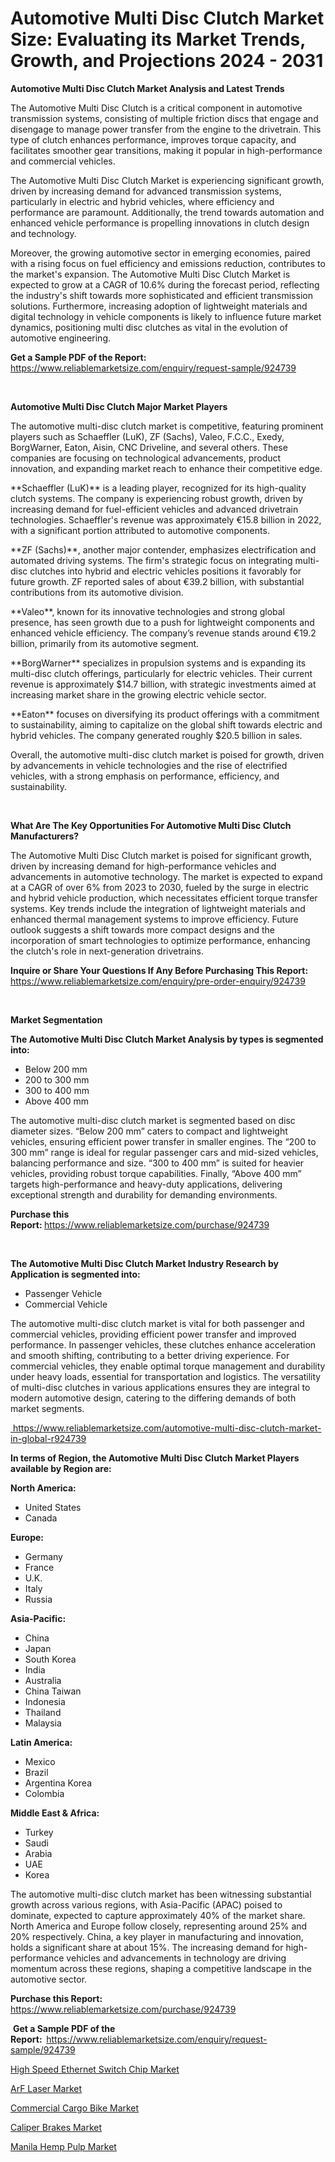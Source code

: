 <p><h1>Automotive Multi Disc Clutch Market Size: Evaluating its Market Trends, Growth, and Projections 2024 - 2031</h1></p><p><strong>Automotive Multi Disc Clutch Market Analysis and Latest Trends</strong></p>
<p><p>The Automotive Multi Disc Clutch is a critical component in automotive transmission systems, consisting of multiple friction discs that engage and disengage to manage power transfer from the engine to the drivetrain. This type of clutch enhances performance, improves torque capacity, and facilitates smoother gear transitions, making it popular in high-performance and commercial vehicles.</p><p>The Automotive Multi Disc Clutch Market is experiencing significant growth, driven by increasing demand for advanced transmission systems, particularly in electric and hybrid vehicles, where efficiency and performance are paramount. Additionally, the trend towards automation and enhanced vehicle performance is propelling innovations in clutch design and technology.</p><p>Moreover, the growing automotive sector in emerging economies, paired with a rising focus on fuel efficiency and emissions reduction, contributes to the market's expansion. The Automotive Multi Disc Clutch Market is expected to grow at a CAGR of 10.6% during the forecast period, reflecting the industry's shift towards more sophisticated and efficient transmission solutions. Furthermore, increasing adoption of lightweight materials and digital technology in vehicle components is likely to influence future market dynamics, positioning multi disc clutches as vital in the evolution of automotive engineering.</p></p>
<p><strong>Get a Sample PDF of the Report:&nbsp;</strong> <a href="https://www.reliablemarketsize.com/enquiry/request-sample/924739?utm_campaign=1262&utm_medium=2&utm_source=Github&utm_content=ia&utm_term=01102024&utm_id=automotive-multi-disc-clutch">https://www.reliablemarketsize.com/enquiry/request-sample/924739</a></p>
<p>&nbsp;</p>
<p><strong>Automotive Multi Disc Clutch Major Market Players</strong></p>
<p><p>The automotive multi-disc clutch market is competitive, featuring prominent players such as Schaeffler (LuK), ZF (Sachs), Valeo, F.C.C., Exedy, BorgWarner, Eaton, Aisin, CNC Driveline, and several others. These companies are focusing on technological advancements, product innovation, and expanding market reach to enhance their competitive edge.</p><p>**Schaeffler (LuK)** is a leading player, recognized for its high-quality clutch systems. The company is experiencing robust growth, driven by increasing demand for fuel-efficient vehicles and advanced drivetrain technologies. Schaeffler's revenue was approximately €15.8 billion in 2022, with a significant portion attributed to automotive components.</p><p>**ZF (Sachs)**, another major contender, emphasizes electrification and automated driving systems. The firm's strategic focus on integrating multi-disc clutches into hybrid and electric vehicles positions it favorably for future growth. ZF reported sales of about €39.2 billion, with substantial contributions from its automotive division.</p><p>**Valeo**, known for its innovative technologies and strong global presence, has seen growth due to a push for lightweight components and enhanced vehicle efficiency. The company’s revenue stands around €19.2 billion, primarily from its automotive segment.</p><p>**BorgWarner** specializes in propulsion systems and is expanding its multi-disc clutch offerings, particularly for electric vehicles. Their current revenue is approximately $14.7 billion, with strategic investments aimed at increasing market share in the growing electric vehicle sector.</p><p>**Eaton** focuses on diversifying its product offerings with a commitment to sustainability, aiming to capitalize on the global shift towards electric and hybrid vehicles. The company generated roughly $20.5 billion in sales.</p><p>Overall, the automotive multi-disc clutch market is poised for growth, driven by advancements in vehicle technologies and the rise of electrified vehicles, with a strong emphasis on performance, efficiency, and sustainability.</p></p>
<p>&nbsp;</p>
<p><strong>What Are The Key Opportunities For Automotive Multi Disc Clutch Manufacturers?</strong></p>
<p><p>The Automotive Multi Disc Clutch market is poised for significant growth, driven by increasing demand for high-performance vehicles and advancements in automotive technology. The market is expected to expand at a CAGR of over 6% from 2023 to 2030, fueled by the surge in electric and hybrid vehicle production, which necessitates efficient torque transfer systems. Key trends include the integration of lightweight materials and enhanced thermal management systems to improve efficiency. Future outlook suggests a shift towards more compact designs and the incorporation of smart technologies to optimize performance, enhancing the clutch's role in next-generation drivetrains.</p></p>
<p><strong>Inquire or Share Your Questions If Any Before Purchasing This Report:</strong> <a href="https://www.reliablemarketsize.com/enquiry/pre-order-enquiry/924739?utm_campaign=1262&utm_medium=2&utm_source=Github&utm_content=ia&utm_term=01102024&utm_id=automotive-multi-disc-clutch">https://www.reliablemarketsize.com/enquiry/pre-order-enquiry/924739</a></p>
<p>&nbsp;</p>
<p><strong>Market Segmentation</strong></p>
<p><strong>The Automotive Multi Disc Clutch Market Analysis by types is segmented into:</strong></p>
<p><ul><li>Below 200 mm</li><li>200 to 300 mm</li><li>300 to 400 mm</li><li>Above 400 mm</li></ul></p>
<p><p>The automotive multi-disc clutch market is segmented based on disc diameter sizes. “Below 200 mm” caters to compact and lightweight vehicles, ensuring efficient power transfer in smaller engines. The “200 to 300 mm” range is ideal for regular passenger cars and mid-sized vehicles, balancing performance and size. “300 to 400 mm” is suited for heavier vehicles, providing robust torque capabilities. Finally, “Above 400 mm” targets high-performance and heavy-duty applications, delivering exceptional strength and durability for demanding environments.</p></p>
<p><strong>Purchase this Report:&nbsp;</strong><a href="https://www.reliablemarketsize.com/purchase/924739?utm_campaign=1262&utm_medium=2&utm_source=Github&utm_content=ia&utm_term=01102024&utm_id=automotive-multi-disc-clutch">https://www.reliablemarketsize.com/purchase/924739</a></p>
<p>&nbsp;</p>
<p><strong>The Automotive Multi Disc Clutch Market Industry Research by Application is segmented into:</strong></p>
<p><ul><li>Passenger Vehicle</li><li>Commercial Vehicle</li></ul></p>
<p><p>The automotive multi-disc clutch market is vital for both passenger and commercial vehicles, providing efficient power transfer and improved performance. In passenger vehicles, these clutches enhance acceleration and smooth shifting, contributing to a better driving experience. For commercial vehicles, they enable optimal torque management and durability under heavy loads, essential for transportation and logistics. The versatility of multi-disc clutches in various applications ensures they are integral to modern automotive design, catering to the differing demands of both market segments.</p></p>
<p><a href="https://www.reliablemarketsize.com/automotive-multi-disc-clutch-market-in-global-r924739?utm_campaign=1262&utm_medium=2&utm_source=Github&utm_content=ia&utm_term=01102024&utm_id=automotive-multi-disc-clutch">&nbsp;https://www.reliablemarketsize.com/automotive-multi-disc-clutch-market-in-global-r924739</a></p>
<p><strong>In terms of Region, the Automotive Multi Disc Clutch Market Players available by Region are:</strong></p>
<p>
    <p> <strong> North America: </strong>
        <ul>
            <li>United States</li>
            <li>Canada</li>
        </ul>
        </p> 
    <p> <strong> Europe: </strong>
        <ul>
            <li>Germany</li>
            <li>France</li>
            <li>U.K.</li>
            <li>Italy</li>
            <li>Russia</li>
        </ul>
        </p> 
    <p> <strong> Asia-Pacific: </strong>
        <ul>
            <li>China</li>
            <li>Japan</li>
            <li>South Korea</li>
            <li>India</li>
            <li>Australia</li>
            <li>China Taiwan</li>
            <li>Indonesia</li>
            <li>Thailand</li>
            <li>Malaysia</li>
        </ul>
        </p> 
    <p> <strong> Latin America: </strong>
        <ul>
            <li>Mexico</li>
            <li>Brazil</li>
            <li>Argentina Korea</li>
            <li>Colombia</li>
        </ul>
        </p> 
    <p> <strong> Middle East & Africa: </strong>
        <ul>
            <li>Turkey</li>
            <li>Saudi</li>
            <li>Arabia</li>
            <li>UAE</li>
            <li>Korea</li>
        </ul>
    </p>
    </p>
<p><p>The automotive multi-disc clutch market has been witnessing substantial growth across various regions, with Asia-Pacific (APAC) poised to dominate, expected to capture approximately 40% of the market share. North America and Europe follow closely, representing around 25% and 20% respectively. China, a key player in manufacturing and innovation, holds a significant share at about 15%. The increasing demand for high-performance vehicles and advancements in technology are driving momentum across these regions, shaping a competitive landscape in the automotive sector.</p></p>
<p><strong>Purchase this Report: </strong><a href="https://www.reliablemarketsize.com/purchase/924739?utm_campaign=1262&utm_medium=2&utm_source=Github&utm_content=ia&utm_term=01102024&utm_id=automotive-multi-disc-clutch">https://www.reliablemarketsize.com/purchase/924739</a></p>
<p>&nbsp;<strong>Get a Sample PDF of the Report:&nbsp;&nbsp;</strong><a href="https://www.reliablemarketsize.com/enquiry/request-sample/924739?utm_campaign=1262&utm_medium=2&utm_source=Github&utm_content=ia&utm_term=01102024&utm_id=automotive-multi-disc-clutch">https://www.reliablemarketsize.com/enquiry/request-sample/924739</a></p>
<p><strong></strong></p>
<p><p><a href="https://issuu.com/reportprime-2/docs/high-speed-ethernet-switch-chip-mar_9f9d057d5253d5?utm_campaign=1262&utm_medium=2&utm_source=Github&utm_content=ia&utm_term=01102024&utm_id=automotive-multi-disc-clutch">High Speed Ethernet Switch Chip Market</a></p><p><a href="https://www.linkedin.com/pulse/arf-laser-revenue-growth-report-2024-2031-market-critics-sz3se?utm_campaign=1262&utm_medium=2&utm_source=Github&utm_content=ia&utm_term=01102024&utm_id=automotive-multi-disc-clutch">ArF Laser Market</a></p><p><a href="https://www.linkedin.com/pulse/commercial-cargo-bike-market-global-insights-sales-trends-vx8sf?utm_campaign=1262&utm_medium=2&utm_source=Github&utm_content=ia&utm_term=01102024&utm_id=automotive-multi-disc-clutch">Commercial Cargo Bike Market</a></p><p><a href="https://www.linkedin.com/pulse/caliper-brakes-market-analysis-report-global-insights-region-kwtfe?utm_campaign=1262&utm_medium=2&utm_source=Github&utm_content=ia&utm_term=01102024&utm_id=automotive-multi-disc-clutch">Caliper Brakes Market</a></p><p><a href="https://issuu.com/reportprime-2/docs/manila-hemp-pulp-market-size-2030.p_c92e017596d374?utm_campaign=1262&utm_medium=2&utm_source=Github&utm_content=ia&utm_term=01102024&utm_id=automotive-multi-disc-clutch">Manila Hemp Pulp Market</a></p></p>